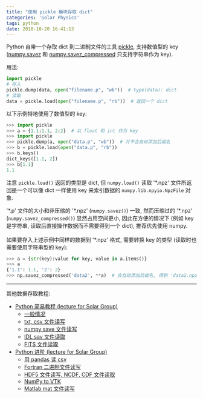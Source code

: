 ```yaml
---
title: "使用 pickle 模块存取 dict"
categories: 'Solar Physics'
tags: python
date: 2018-10-20 16:41:13
---
```


Python 自带一个存取 dict 到二进制文件的工具 [pickle](https://docs.python.org/3/library/pickle.html), 支持数值型的 key ([numpy.savez](https://docs.scipy.org/doc/numpy/reference/generated/numpy.savez.html) 和 [numpy.savez_compressed](https://docs.scipy.org/doc/numpy/reference/generated/numpy.savez_compressed.html) 只支持字符串作为 key).

用法:

```python
import pickle
# 存入
pickle.dump(data, open("filename.p", "wb"))  # type(data): dict
# 读取
data = pickle.load(open("filename.p", "rb"))  # 返回一个 dict
```
<!-- more -->

以下示例特地使用了数值型的 key:

```python
>>> import pickle
>>> a = {1.1:1.1, 2:2}  # 以 float 和 int 作为 key
>>> import pickle
>>> pickle.dump(a, open("data.p", "wb"))  # 并不会自动添加后缀名
>>> b = pickle.load(open("data.p", "rb"))
>>> b.keys()
dict_keys([1.1, 2])
>>> b[1.1]
1.1
```

注意 `pickle.load()` 返回的类型是 dict, 但 `numpy.load()` 读取 '\*.npz' 文件所返回是一个可以像 dict 一样使用 key 来索引数据的 `numpy.lib.npyio.NpzFile` 对象.

'\*.p' 文件的大小和非压缩的 '\*.npz' (`numpy.savez()`) 一致, 然而压缩过的 '\*.npz' (`numpy.savez_compressed()`) 显然占用空间更小, 因此在方便的情况下 (例如 key 是字符串, 读取后直接操作数据而不需要得到一个 dict), 推荐优先使用 numpy.
<br><br>
如果要存入上述示例中同样的数据到 '\*.npz' 格式, 需要转换 key 的类型 (读取时也需要使用字符串型的 key):

```python
>>> a = {str(key):value for key, value in a.items()}
>>> a
{'1.1': 1.1, '2': 2}
>>> np.savez_compressed('data2', **a)  # 会自动添加后缀名, 得到 'data2.npz'
```

---

其他数据存取教程:

- [Python 简易教程 (lecture for Solar Group)](/main.html#常见数据文件读写)
  - [一般情况](/main.html#一般情况)
  - [txt, csv 文件读写](/main.html#txt-csv-文件读写)
  - [numpy save 文件读写](/main.html#numpy-save-文件读写)
  - [IDL sav 文件读取](/main.html#idl-sav-文件读取)
  - [FITS 文件读取](/main.html#fits-文件读取)
- [Python 进阶 (lecture for Solar Group)](/advance.html#其他格式文件读写)
  - [用 pandas 读 csv](/advance.html#用-pandas-读-csv)
  - [Fortran 二进制文件读写](/advance.html#fortran-二进制文件读写)
  - [HDF5 文件读写, NCDF, CDF 文件读取](/advance.html#hdf5-文件读写-ncdf-cdf-文件读取)
  - [NumPy to VTK](/advance.html#numpy-to-vtk)
  - [Matlab mat 文件读写](/advance.html#matlab-mat-文件读写)
